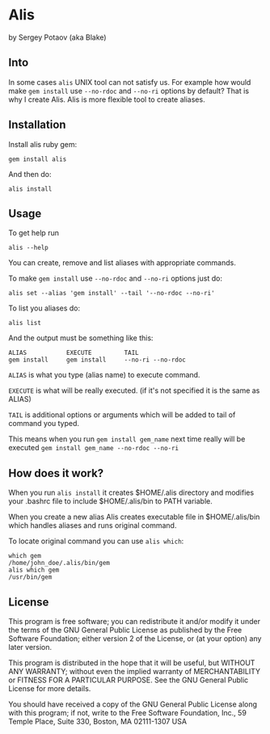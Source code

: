 # Alis
by Sergey Potaov (aka Blake)

## Into

In some cases `alis` UNIX tool can not satisfy us. For example how would make `gem install` use `--no-rdoc` and `--no-ri` options by default? That is why I create Alis. Alis is more flexible tool to create aliases.

## Installation

Install alis ruby gem:

    gem install alis

And then do:

    alis install


## Usage

To get help run

    alis --help

You can create, remove and list aliases with appropriate commands.

To make `gem install` use `--no-rdoc` and `--no-ri` options just do:

    alis set --alias 'gem install' --tail '--no-rdoc --no-ri'

To list you aliases do:

    alis list

And the output must be something like this:

    ALIAS           EXECUTE         TAIL             
    gem install     gem install     --no-ri --no-rdoc

`ALIAS` is what you type (alias name) to execute command.

`EXECUTE` is what will be really executed. (if it's not specified it is the same as ALIAS)

`TAIL` is additional options or arguments which will be added to tail of command you typed.

This means when you run `gem install gem_name` next time really will be executed `gem install gem_name --no-rdoc --no-ri`

    
## How does it work?

When you run `alis install` it creates $HOME/.alis directory and modifies your .bashrc file to include $HOME/.alis/bin to PATH variable.

When you create a new alias Alis creates executable file in $HOME/.alis/bin which handles aliases and runs original command.

To locate original command you can use `alis which`:

    which gem
    /home/john_doe/.alis/bin/gem
    alis which gem
    /usr/bin/gem


## License

This program is free software; you can redistribute it and/or
modify it under the terms of the GNU General Public License as
published by the Free Software Foundation; either version 2 of
the License, or (at your option) any later version.

This program is distributed in the hope that it will be useful,
but WITHOUT ANY WARRANTY; without even the implied warranty of
MERCHANTABILITY or FITNESS FOR A PARTICULAR PURPOSE. See the GNU
General Public License for more details.

You should have received a copy of the GNU General Public License
along with this program; if not, write to the Free Software
Foundation, Inc., 59 Temple Place, Suite 330, Boston,
MA 02111-1307 USA
